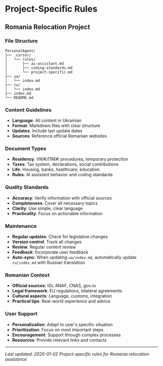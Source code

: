 # Project-Specific Rules

## Romania Relocation Project

### File Structure
```
PersonalAgent/
├── .cursor/
│   └── rules/
│       ├── ai-assistant.md
│       ├── coding-standards.md
│       └── project-specific.md
├── ua/
│   └── index.md
├── ru/
│   └── index.md
├── index.md
└── README.md
```

### Content Guidelines
- **Language**: All content in Ukrainian
- **Format**: Markdown files with clear structure
- **Updates**: Include last update dates
- **Sources**: Reference official Romanian websites

### Document Types
- **Residency**: VNЖ/ПМЖ procedures, temporary protection
- **Taxes**: Tax system, declarations, social contributions
- **Life**: Housing, banks, healthcare, education
- **Rules**: AI assistant behavior and coding standards

### Quality Standards
- **Accuracy**: Verify information with official sources
- **Completeness**: Cover all necessary topics
- **Clarity**: Use simple, clear language
- **Practicality**: Focus on actionable information

### Maintenance
- **Regular updates**: Check for legislative changes
- **Version control**: Track all changes
- **Review**: Regular content review
- **Feedback**: Incorporate user feedback
- **Auto-sync**: When updating `ua/index.md`, automatically update `ru/index.md` with Russian translation

### Romanian Context
- **Official sources**: IGI, ANAF, CNAS, gov.ro
- **Legal framework**: EU regulations, bilateral agreements
- **Cultural aspects**: Language, customs, integration
- **Practical tips**: Real-world experience and advice

### User Support
- **Personalization**: Adapt to user's specific situation
- **Prioritization**: Focus on most important steps
- **Encouragement**: Support through complex processes
- **Resources**: Provide relevant links and contacts

---
*Last updated: 2025-01-02*
*Project-specific rules for Romania relocation assistance*
